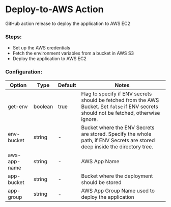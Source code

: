 # Deploy-to-AWS Action

GitHub action release to deploy the application to AWS EC2

### Steps:

- Set up the AWS credentials
- Fetch the environment variables from a bucket in AWS S3
- Deploy the application to AWS EC2

### Configuration:

| Option       | Type    | Default | Notes                                                                                                                                     |
| ------------ | ------- | ------- | ----------------------------------------------------------------------------------------------------------------------------------------- |
| get-env      | boolean | true    | Flag to specify if ENV secrets should be fetched from the AWS Bucket. Set `false` if ENV secrets should not be fetched, otherwise ignore. |
| env-bucket   | string  | -       | Bucket where the ENV Secrets are stored. Specify the whole path, if ENV Secrets are stored deep inside the directory tree.                |
| aws-app-name | string  | -       | AWS App Name                                                                                                                              |
| app-bucket   | string  | -       | Bucket where the deployment should be stored                                                                                              |
| app-group    | string  | -       | AWS App Group Name used to deploy the application                                                                                         |
